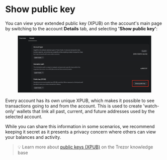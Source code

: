 # Show public key

You can view your extended public key (XPUB) on the account's main page by switching to the account **Details** tab, and selecting **'Show public key'**:

<figure><img src="../../.gitbook/assets/XPUB_show-HL.webp" alt=""><figcaption></figcaption></figure>

Every account has its own unique XPUB, which makes it possible to see transactions going to and from the account. This is used to create 'watch-only' wallets that link all past, current, and future addresses used by the selected account.

While you can share this information in some scenarios, we recommend keeping it secret as it presents a privacy concern where others can view your balances and activity.

> 💡 Learn more about [public keys (XPUB)](https://trezor.io/guides/trezor-suite/trezor-suite-lite/public-keys-xpub-in-trezor-suite-lite) on the Trezor knowledge base
